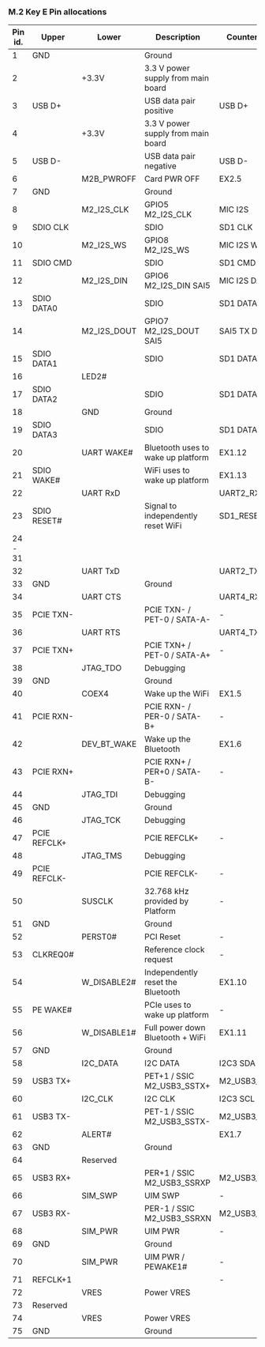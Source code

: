 ### M.2 Key E Pin allocations

| Pin id.	| Upper     | Lower      | Description                        | Counterpoint   | Voltage Level |
|-----------|-----------|------------|------------------------------------|----------------|---------------|
| 1         | GND       |		     | Ground    	                      |                |               |
| 2         |           | +3.3V	     | 3.3 V power supply from main board |  			   | 3.3V          |
| 3	        | USB D+    |            | USB data pair positive             | USB D+         | 		|
| 4	        | 	        | +3.3V	     | 3.3 V power supply from main board |                | 3.3V          |
| 5	        | USB D-	|            | USB data pair negative	          | USB D-         |     |			
| 6	        | 	        | M2B_PWROFF | Card PWR OFF                       |	EX2.5          | 1.8/3.3   |
| 7	        | GND		|            | Ground                             |                | GND	|
| 8         |           | M2_I2S_CLK | GPIO5	M2_I2S_CLK                | MIC I2S        | 1.8V          |
| 9 	    | SDIO CLK  |            | SDIO	        		              | SD1 CLK        | 1.8V         |
| 10        |           | M2_I2S_WS  | GPIO8	M2_I2S_WS			      | MIC I2S WS     | 1.8V         |
| 11 	    | SDIO CMD  |            | SDIO	        		              | SD1 CMD        | 1.8V         |
| 12	    |           | M2_I2S_DIN | 	GPIO6	M2_I2S_DIN SAI5           | MIC I2S DATA0  | 1.8V         |
| 13 	    | SDIO DATA0|            | SDIO	        		              | SD1 DATA0      | 1.8V         |
| 14	    |           | M2_I2S_DOUT|	GPIO7	M2_I2S_DOUT	SAI5	      | SAI5 TX DATA0  | 1.8V         |
| 15 	    | SDIO DATA1|            | SDIO	        		              | SD1 DATA1      | 1.8V         |
| 16	    |           | LED2#      |		  			                  |                |    |
| 17 	    | SDIO DATA2|            | SDIO	        		              | SD1 DATA2      | 1.8V         |
| 18	    |    		| GND        | Ground                             |                | GND          |
| 19 	    | SDIO DATA3|            | SDIO	        		              | SD1 DATA3      | 1.8V         |
| 20        | 	        | UART WAKE# | Bluetooth uses to wake up platform | EX1.12         | 3.3V         |		
| 21        | SDIO WAKE#|            | WiFi uses to wake up platform      | EX1.13         | 1.8V         |		
| 22        |           | UART RxD   |                                    | UART2_RXD      | 1.8V         |
| 23        |SDIO RESET#|            | Signal to independently reset WiFi | SD1_RESET_B    | 1.8V         |
| 24 - 31   |			|            |                                    |                |            |   		
| 32        |           | UART TxD   |                                    | UART2_TXD      | 1.8V         |
| 33	    | GND		|            | Ground                             |                | GND	|
| 34        |           | UART CTS   |                                    | UART4_RXD      | 1.8V         |
| 35        | PCIE TXN- |            | PCIE TXN- / PET-0 / SATA-A-        | -              | 1.8V      |			
| 36        |           | UART RTS   |                                    | UART4_TXD      | 1.8V         |
| 37        | PCIE TXN+	|            | PCIE TXN+ / PET-0 / SATA-A+        | -              | 1.8V      |			
| 38        |           | JTAG_TDO   | Debugging                          |                | 1.8V         |
| 39	    | GND		|            | Ground                             |                | GND	|
| 40        |           | COEX4      | Wake up the WiFi                   | EX1.5          | 1.8V         |
| 41        | PCIE RXN-	|            | PCIE RXN- / PER-0 / SATA-B+        | -              |          |			
| 42        |           | DEV_BT_WAKE| Wake up the Bluetooth              | EX1.6          | 1.8V         |
| 43        | PCIE RXN+ |            | PCIE RXN+ / PER+0 / SATA-B-        |	-              | 1.8V          |
| 44        |           | JTAG_TDI   | Debugging                          |                | 1.8V         |
| 45	    | GND		|            | Ground                             |                | GND	|
| 46        |           | JTAG_TCK   | Debugging                          |                | 1.8V         |
| 47        | PCIE REFCLK+ |         | PCIE REFCLK+				          | -              |              |
| 48        |           | JTAG_TMS   | Debugging                          |                | 1.8V         |
| 49        | PCIE REFCLK- |         | PCIE REFCLK-	                      | -              |              |
| 50        |           | SUSCLK     | 32.768 kHz provided by Platform    | -              |  |   			
| 51	    | GND		|            | Ground                             |                | GND	|
| 52        |           | PERST0#    | PCI Reset	                      | -              |               |
| 53        | CLKREQ0#  | 	         | Reference clock request		      | -              | 3.3V         |
| 54        |           | W_DISABLE2#| Independently reset the Bluetooth  | EX1.10         | 1.8V         |
| 55        | PE WAKE#  |            | PCIe uses to wake up platform      | -              | 1.8V         |		
| 56        |           | W_DISABLE1#| Full power down Bluetooth + WiFi   | EX1.11         | 1.8V         |
| 57	    | GND		|            | Ground                             |                | GND	|
| 58        |           | I2C_DATA   | I2C DATA                           | I2C3 SDA       | 1.8V         |
| 59        | USB3 TX+  |            | PET+1 / SSIC	M2_USB3_SSTX+		  | M2_USB3_SSTX+  |              |
| 60        |           | I2C_CLK    | I2C CLK                            | I2C3 SCL       | 1.8V         |
| 61        | USB3 TX-	|            | PET-1 / SSIC	M2_USB3_SSTX-	      | M2_USB3_SSTX-  |              |
| 62        |           | ALERT#     |                                    | EX1.7          | 1.8V         |
| 63	    | GND		|            | Ground                             |                | GND	|
| 64        |           | Reserved   |                                    |                |        |
| 65        | USB3 RX+  |            | PER+1 / SSIC	M2_USB3_SSRXP		  | M2_USB3_SSRX+  |              |	
| 66		|           | SIM_SWP 	 | UIM SWP			                  | -              |              |
| 67	    | USB3 RX-	|            | PER-1 / SSIC	M2_USB3_SSRXN		  | M2_USB3_SSRX-  |              |	
| 68        |           | SIM_PWR    | UIM PWR			                  | -              |              |
| 69	    | GND		|            | Ground                             |                | GND	|
| 70        |           | SIM_PWR    | UIM PWR / PEWAKE1#                 | -              |              |
| 71        | REFCLK+1  |            |                                    | -              |               |
| 72        |           | VRES       | Power	VRES			          |                | +3.3V         |
| 73        | Reserved  |            |                                    |                |        |
| 74        | 	        | VRES       | Power	VRES			          |                | +3.3V         |
| 75	    | GND		|            | Ground                             |                | GND	|





